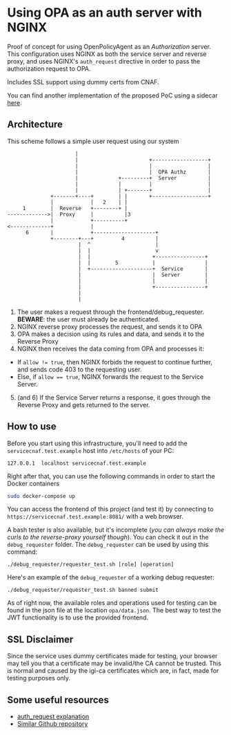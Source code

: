 # Using OPA as an auth server with NGINX
Proof of concept for using OpenPolicyAgent as an _Authorization_ server.
This configuration uses NGINX as both the service server and reverse proxy, and uses NGINX's `auth_request` directive in order to pass the authorization request to OPA.

Includes SSL support using dummy certs from CNAF.

You can find another implementation of the proposed PoC using a sidecar [here](https://github.com/AngeloGalav/NGINX-OPA-Authz/tree/sidecar_version).

## Architecture
This scheme follows a simple user request using our system

```
                      |
                      |                       +------------------+
                      |                       |                  |
                      |                       |  OPA Authz       |
                      |             +---------+  Server          |
                      |             |         |                  |
                      |             | +-------+                  |
              +-------+----+        | |       +------------------+
              |            |   2    | |
     1        |  Reverse   +--------+ |
------------->|  Proxy     |          |3
              |            +----------+
<-------------+            |
      6       |            +--------------------+
              +--------+---+         4          |
                       |  ^                     |
                       |  |                     v
                       |  |                    +----------------+
                       |  |        5           |                |
                       |  +--------------------+  Service       |
                       |                       |  Server        |
                       |                       |                |
                       |                       +----------------+
                       |
                       |
```

1. The user makes a request through the frontend/debug_requester. **BEWARE**: the user must already be authenticated.  
2. NGINX reverse proxy processes the request, and sends it to OPA
3. OPA makes a decision using its rules and data, and sends it to the Reverse Proxy
4. NGINX then receives the data coming from OPA and processes it:
* If `allow != true`, then NGINX forbids the request to continue further, and sends code 403 to the requesting user.
* Else, if `allow == true`, NGINX forwards the request to the Service Server. 
5. (and 6) If the Service Server returns a response, it goes through the Reverse Proxy and gets returned to the server. 

## How to use

Before you start using this infrastructure, you'll need to add the `servicecnaf.test.example` host into `/etc/hosts` of your PC: 
```
127.0.0.1  localhost servicecnaf.test.example
``` 

Right after that, you can use the following commands in order to start the Docker containers
```bash
sudo docker-compose up
```
You can access the frontend of this project (and test it) by connecting to `https://servicecnaf.test.example:8081/` with a web browser.

A bash tester is also available, but it's incomplete (_you can always make the curls to the reverse-proxy yourself though_). You can check it out in the `debug_requester` folder.
The `debug_requester` can be used by using this command: 
```
./debug_requester/requester_test.sh [role] [operation]
```

Here's an example of the `debug_requester` of a working debug requester: 
```
./debug_requester/requester_test.sh banned submit
```

As of right now, the available roles and operations used for testing can be found in the json file at the location `opa/data.json`.
The best way to test the JWT functionality is to use the provided frontend. 

## SSL Disclaimer
Since the service uses dummy certificates made for testing, your browser may tell you that a certificate may be invalid/the CA cannot be trusted. 
This is normal and caused by the igi-ca certificates which are, in fact, made for testing purposes only. 

## Some useful resources
- [auth_request explanation](https://redbyte.eu/en/blog/using-the-nginx-auth-request-module/)
- [Similar Github repository](https://github.com/summerwind/opa-nginx-rbac)
